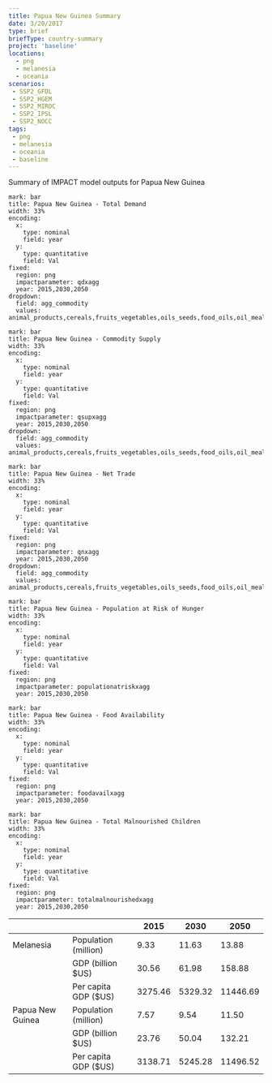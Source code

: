 ```yaml
---
title: Papua New Guinea Summary
date: 3/20/2017
type: brief
briefType: country-summary
project: 'baseline'
locations:
  - png
  - melanesia
  - oceania
scenarios:
 - SSP2_GFDL
 - SSP2_HGEM
 - SSP2_MIROC
 - SSP2_IPSL
 - SSP2_NOCC
tags:
 - png
 - melanesia
 - oceania
 - baseline
---
```

Summary of IMPACT model outputs for Papua New Guinea

```chart
mark: bar
title: Papua New Guinea - Total Demand
width: 33%
encoding:
  x:
    type: nominal
    field: year
  y:
    type: quantitative
    field: Val
fixed:
  region: png
  impactparameter: qdxagg
  year: 2015,2030,2050
dropdown:
  field: agg_commodity
  values: animal_products,cereals,fruits_vegetables,oils_seeds,food_oils,oil_meals,other,pulses,roots_tubers,sugar
```

```chart
mark: bar
title: Papua New Guinea - Commodity Supply
width: 33%
encoding:
  x:
    type: nominal
    field: year
  y:
    type: quantitative
    field: Val
fixed:
  region: png
  impactparameter: qsupxagg
  year: 2015,2030,2050
dropdown:
  field: agg_commodity
  values: animal_products,cereals,fruits_vegetables,oils_seeds,food_oils,oil_meals,other,pulses,roots_tubers,sugar
```

```chart
mark: bar
title: Papua New Guinea - Net Trade
width: 33%
encoding:
  x:
    type: nominal
    field: year
  y:
    type: quantitative
    field: Val
fixed:
  region: png
  impactparameter: qnxagg
  year: 2015,2030,2050
dropdown:
  field: agg_commodity
  values: animal_products,cereals,fruits_vegetables,oils_seeds,food_oils,oil_meals,other,pulses,roots_tubers,sugar
```

```chart
mark: bar
title: Papua New Guinea - Population at Risk of Hunger
width: 33%
encoding:
  x:
    type: nominal
    field: year
  y:
    type: quantitative
    field: Val
fixed:
  region: png
  impactparameter: populationatriskxagg
  year: 2015,2030,2050
```

```chart
mark: bar
title: Papua New Guinea - Food Availability
width: 33%
encoding:
  x:
    type: nominal
    field: year
  y:
    type: quantitative
    field: Val
fixed:
  region: png
  impactparameter: foodavailxagg
  year: 2015,2030,2050
```

```chart
mark: bar
title: Papua New Guinea - Total Malnourished Children
width: 33%
encoding:
  x:
    type: nominal
    field: year
  y:
    type: quantitative
    field: Val
fixed:
  region: png
  impactparameter: totalmalnourishedxagg
  year: 2015,2030,2050
```

|   |   | 2015 | 2030 | 2050 |
|---|---|---|---|---|
| Melanesia | Population (million) | 9.33 | 11.63 | 13.88 |
|  | GDP (billion $US) | 30.56 | 61.98 | 158.88 |
|  | Per capita GDP ($US) | 3275.46 | 5329.32 | 11446.69 |
| Papua New Guinea | Population (million) | 7.57 | 9.54 | 11.50 |
|  | GDP (billion $US) | 23.76 | 50.04 | 132.21 |
|  | Per capita GDP ($US) | 3138.71| 5245.28| 11496.52|